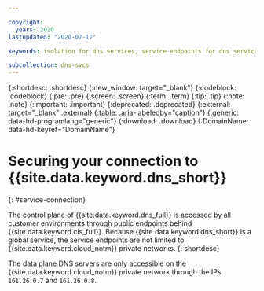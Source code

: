 ```yaml
---

copyright:
  years: 2020
lastupdated: "2020-07-17"

keywords: isolation for dns services, service endpoints for dns services, private network for dns services, network isolation in dns services, non-public routes for dns services, private connection for dns services

subcollection: dns-svcs
---
```


{:shortdesc: .shortdesc}
{:new_window: target="_blank"}
{:codeblock: .codeblock}
{:pre: .pre}
{:screen: .screen}
{:term: .term}
{:tip: .tip}
{:note: .note}
{:important: .important}
{:deprecated: .deprecated}
{:external: target="_blank" .external}
{:table: .aria-labeledby="caption"}
{:generic: data-hd-programlang="generic"}
{:download: .download}
{:DomainName: data-hd-keyref="DomainName"}



# Securing your connection to {{site.data.keyword.dns_short}}
{: #service-connection}

The control plane of {{site.data.keyword.dns_full}} is accessed by all customer environments through public endpoints behind {{site.data.keyword.cis_full}}.
Because {{site.data.keyword.dns_short}} is a global service, the service endpoints are not limited to {{site.data.keyword.cloud_notm}} private networks. 
{: shortdesc}


The data plane DNS servers are only accessible on the {{site.data.keyword.cloud_notm}} private network through the IPs `161.26.0.7` and `161.26.0.8`.
 

